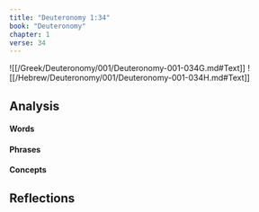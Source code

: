 ```yaml
---
title: "Deuteronomy 1:34"
book: "Deuteronomy"
chapter: 1
verse: 34
---
```

![[/Greek/Deuteronomy/001/Deuteronomy-001-034G.md#Text]]
![[/Hebrew/Deuteronomy/001/Deuteronomy-001-034H.md#Text]]

## Analysis

#### Words

#### Phrases

#### Concepts

## Reflections
